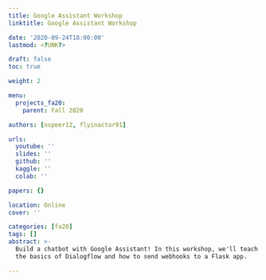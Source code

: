 ```yaml
---
title: Google Assistant Workshop
linktitle: Google Assistant Workshop

date: '2020-09-24T18:00:00'
lastmod: <?UNK?>

draft: false
toc: true

weight: 2

menu:
  projects_fa20:
    parent: Fall 2020

authors: [nspeer12, flyinactor91]

urls:
  youtube: ''
  slides: ''
  github: ''
  kaggle: ''
  colab: ''

papers: {}

location: Online
cover: ''

categories: [fa20]
tags: []
abstract: >-
  Build a chatbot with Google Assistant! In this workshop, we'll teach you
  the basics of Dialogflow and how to send webhooks to a Flask app.

---
```


<!-- TODO Add Meeting Notes/Contents here -->
<!-- NOTE Refer the Documentation if you're unsure how to format/add to this. -->
